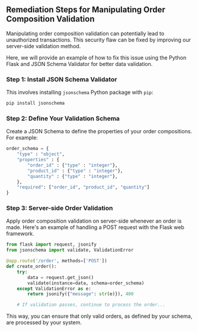 

## Remediation Steps for Manipulating Order Composition Validation

Manipulating order composition validation can potentially lead to unauthorized transactions. This security flaw can be fixed by improving our server-side validation method. 

Here, we will provide an example of how to fix this issue using the Python Flask and JSON Schema Validator for better data validation.

### Step 1: Install JSON Schema Validator
This involves installing `jsonschema` Python package with `pip`:

```bash
pip install jsonschema
```

### Step 2: Define Your Validation Schema
Create a JSON Schema to define the properties of your order compositions. For example:

```python
order_schema = {
    "type" : "object",
    "properties" : {
        "order_id" : {"type" : "integer"},
        "product_id" : {"type" : "integer"},
        "quantity" : {"type" : "integer"},
    },
    "required": ["order_id", "product_id", "quantity"]
}
```

### Step 3: Server-side Order Validation
Apply order composition validation on server-side whenever an order is made. Here's an example of handling a POST request with the Flask web framework.

```python
from flask import request, jsonify
from jsonschema import validate, ValidationError

@app.route('/order', methods=['POST'])
def create_order():
    try:
        data = request.get_json()
        validate(instance=data, schema=order_schema)
    except ValidationError as e:
        return jsonify({"message": str(e)}), 400

    # If validation passes, continue to process the order...
```

This way, you can ensure that only valid orders, as defined by your schema, are processed by your system.